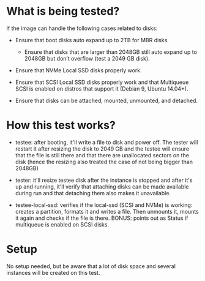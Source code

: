 # What is being tested?

If the image can handle the following cases related to disks:

-   Ensure that boot disks auto expand up to 2TB for MBR disks.

    -   Ensure that disks that are larger than 2048GB still auto expand
        up to 2048GB but don’t overflow (test a 2049 GB disk).

-   Ensure that NVMe Local SSD disks properly work.
-   Ensure that SCSI Local SSD disks properly work and that Multiqueue
    SCSI is enabled on distros that support it (Debian 9, Ubuntu
    14.04+).
-   Ensure that disks can be attached, mounted, unmounted, and detached.

# How this test works?

- testee: after booting, it'll write a file to disk and power off. The tester
  will restart it after resizing the disk to 2049 GB and the testee will ensure
  that the file is still there and that there are unallocated sectors on the
  disk (hence the resizing also treated the case of not being bigger than
  2048GB)

- tester: it'll resize testee disk after the instance is stopped and after it's
  up and running, it'll verify that attaching disks can be made available during
  run and that detaching them also makes it unavailable.

- testee-local-ssd: verifies if the local-ssd (SCSI and NVMe) is working:
  creates a partition, formats it and writes a file. Then unmounts it, mounts it
  again and checks if the file is there. BONUS: points out as Status if
  multiqueue is enabled on SCSI disks.

# Setup

No setup needed, but be aware that a lot of disk space and several instances
will be created on this test.
